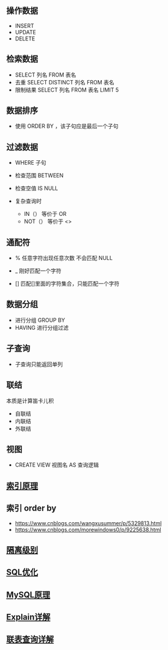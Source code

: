 ## 操作数据

- INSERT
- UPDATE
- DELETE

## 检索数据

- SELECT 列名 FROM 表名
- 去重 SELECT DISTINCT 列名 FROM 表名
- 限制结果 SELECT 列名 FROM 表名 LIMIT 5

## 数据排序

- 使用 ORDER BY ，该子句应是最后一个子句

## 过滤数据

- WHERE 子句

- 检查范围 BETWEEN
- 检查空值 IS NULL
- 复杂查询时 
  - IN（） 等价于  OR
  - NOT（） 等价于 <>

## 通配符

- % 任意字符出现任意次数 不会匹配 NULL
- _ 刚好匹配一个字符

- [] 匹配[]里面的字符集合，只能匹配一个字符

## 数据分组

- 进行分组 GROUP BY
- HAVING 进行分组过滤

## 子查询

- 子查询只能返回单列

## 联结

本质是计算笛卡儿积

- 自联结
- 内联结
- 外联结

## 视图

- CREATE VIEW 视图名 AS 查询逻辑

## [索引原理](<https://blog.csdn.net/tongdanping/article/details/79878302>)

## 索引 order by

- https://www.cnblogs.com/wangxusummer/p/5329813.html
- <https://www.cnblogs.com/morewindows0/p/9225638.html>

## [隔离级别](<http://blog.chinaunix.net/uid-14010457-id-3956842.html>)

## [SQL优化](<https://zhuanlan.zhihu.com/p/48385127>)

## [MySQL原理](<https://dbaplus.cn/news-155-1531-1.html>)

## [Explain详解](<https://www.jianshu.com/p/ea3fc71fdc45>)

## [联表查询详解](https://blog.csdn.net/Jintao_Ma/article/details/51260458)